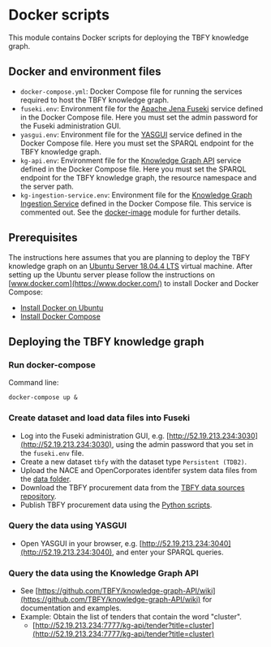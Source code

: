 # Docker scripts
This module contains Docker scripts for deploying the TBFY knowledge graph.

## Docker and environment files
* `docker-compose.yml`: Docker Compose file for running the services required to host the TBFY knowledge graph.
* `fuseki.env`: Environment file for the [Apache Jena Fuseki](https://jena.apache.org/documentation/fuseki2/index.html) service defined in the Docker Compose file. Here you must set the admin password for the Fuseki administration GUI.
* `yasgui.env`: Environment file for the [YASGUI](https://github.com/TriplyDB/Yasgui) service defined in the Docker Compose file. Here you must set the SPARQL endpoint for the TBFY knowledge graph.
* `kg-api.env`: Environment file for the [Knowledge Graph API](https://github.com/TBFY/knowledge-graph-API) service defined in the Docker Compose file. Here you must set the SPARQL endpoint for the TBFY knowledge graph, the resource namespace and the server path.
* `kg-ingestion-service.env`: Environment file for the [Knowledge Graph Ingestion Service](https://github.com/TBFY/knowledge-graph-API) defined in the Docker Compose file. This service is commented out. See the [docker-image](https://github.com/TBFY/knowledge-graph/tree/master/docker-image) module for further details.

## Prerequisites

The instructions here assumes that you are planning to deploy the TBFY knowledge graph on an [Ubuntu Server 18.04.4 LTS](https://ubuntu.com/download/server) virtual machine. After setting up the Ubuntu server please follow the instructions on [www.docker.com](https://www.docker.com/) to install Docker and Docker Compose:
* [Install Docker on Ubuntu](https://docs.docker.com/install/linux/docker-ce/ubuntu/)
* [Install Docker Compose](https://docs.docker.com/compose/install/)

## Deploying the TBFY knowledge graph

### Run docker-compose
Command line:
```
docker-compose up &
```
### Create dataset and load data files into Fuseki
* Log into the Fuseki administration GUI, e.g. [http://52.19.213.234:3030](http://52.19.213.234:3030), using the admin password that you set in the `fuseki.env` file.
* Create a new dataset `tbfy` with the dataset type `Persistent (TDB2)`.
* Upload the NACE and OpenCorporates identifer system data files from the [data folder](https://github.com/TBFY/knowledge-graph/tree/master/data).
* Download the TBFY procurement data from the [TBFY data sources repository](https://github.com/TBFY/data-sources).
* Publish TBFY procurement data using the [Python scripts](https://github.com/TBFY/knowledge-graph/tree/master/python-scripts).

### Query the data using YASGUI
* Open YASGUI in your browser, e.g. [http://52.19.213.234:3040](http://52.19.213.234:3040), and enter your SPARQL queries.

### Query the data using the Knowledge Graph API
* See [https://github.com/TBFY/knowledge-graph-API/wiki](https://github.com/TBFY/knowledge-graph-API/wiki) for documentation and examples.
* Example: Obtain the list of tenders that contain the word "cluster".
  * [http://52.19.213.234:7777/kg-api/tender?title=cluster](http://52.19.213.234:7777/kg-api/tender?title=cluster)
